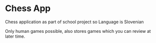 # Chess App

Chess application as part of school project so Language is Slovenian 

Only human games possible, also stores games which you can review at later time.

